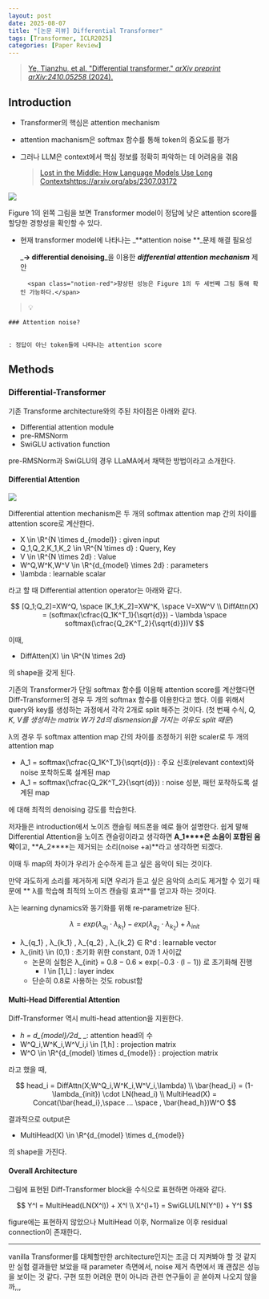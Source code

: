 ```yaml
---
layout: post
date: 2025-08-07
title: "[논문 리뷰] Differential Transformer"
tags: [Transformer, ICLR2025]
categories: [Paper Review]
---
```


> [Ye, Tianzhu, et al. "Differential transformer." ](https://arxiv.org/abs/2410.05258)[_arXiv preprint arXiv:2410.05258_](https://arxiv.org/abs/2410.05258)[ (2024).](https://arxiv.org/abs/2410.05258)



## Introduction

- Transformer의 핵심은 attention mechanism
- attention machanism은 softmax 함수를 통해 token의 중요도를 평가
- 그러나 LLM은 context에서 핵심 정보를 정확히 파악하는 데 어려움을 겪음

	> [Lost in the Middle: How Language Models Use Long Contextshttps://arxiv.org/abs/2307.03172](https://arxiv.org/abs/2307.03172)


![](https://prod-files-secure.s3.us-west-2.amazonaws.com/542b861c-36a8-4051-84e5-8804b6728dba/9083ea56-691a-4752-ae26-47f403431ac8/image.png?X-Amz-Algorithm=AWS4-HMAC-SHA256&X-Amz-Content-Sha256=UNSIGNED-PAYLOAD&X-Amz-Credential=ASIAZI2LB46672KUJFUM%2F20250918%2Fus-west-2%2Fs3%2Faws4_request&X-Amz-Date=20250918T021321Z&X-Amz-Expires=3600&X-Amz-Security-Token=IQoJb3JpZ2luX2VjEDgaCXVzLXdlc3QtMiJIMEYCIQCPkfbM%2F7LYq13U1sqU0CL3J%2FO0RtAZrev6g6OkTcf7ZgIhAJJM4MRoarHWE0PzU2Af1Wp83Gu40Y9Y5T%2BTZ5M6F%2ByBKogECLH%2F%2F%2F%2F%2F%2F%2F%2F%2F%2FwEQABoMNjM3NDIzMTgzODA1IgwqoO0thD660Nesn5Aq3AM2L%2Bcl03DXJKRdKfy5ow7bpbteHjTHR6cYz6TIgDQ4AVafWptriIXt3pHd9p5EeJNK%2FNq8rIWJximr7H1kqrvI%2BGLZC0%2Fcnxp6UlOjq65WVKXr877r0McMxEbRkuAhNIRnfCOx7mcQ4eY9Ch4RWJR22D4RXVZBhVEI2IJIg1GqZo76Kz3n90q7SY87syGkosJbKAmscgOZJbU7ctGf8cEzqUiQaJVstY2YCJ%2FBSmIQX4uRE0e1vyBqlNCOq76ltoE8gchn04nZnCvVQ6tZoYR8YbopjltXhe%2BP9%2BOEGMxCQmMQ2prsfNaaJGuTPR7a57fCoVFGyW%2B5r1ODz7uPOngiR%2BTE0ByJQK2UvQxXDEtKUYPdv0ZAUZinLEKAZe9G6jAokbsQLi91GmDaz413yd1TUF7jmqSusuC2fr1T6KxTcyuRuIvrtYQi%2FmWCL8SP%2FozvMcj76e6IjZZWyOemAxLUJ%2FXVQDzfsx25O9xNdfxQEW4YRs7Roz1fGAFwb%2FKnC1kSvW1lKtS0TAqbDdwtXQdPym4ooy6xTt7kIErOQHn9JNKHGv8U%2BPylcVkDA2tlnjTrHKQy50EVkuM9v8%2F2Unuvv0qc9EHTP764WuufpOmaZXhxHl890iY68snNhzDRmK3GBjqkAVL1oTO7a9x9AP%2BMmEmBNd5a2d7w%2B7FfXj9LHiBi8laIKTyNlY%2Be9It6oslE6bEnvx4WV8XUpymemr12zRYm2UoZIhwR1WeqDj4d%2FtYetFub3Qmj5EB%2FYYP8Xd2vg%2FrEu63mQqd2cXzoM5hJy%2B%2BBD2lyyvDNBe8j4K5OgbVo7CSzNQ9oNmpyQ0n2z4eTR8yM001c1KoLR0ZUW%2BXKokS%2BSKkNN4e6&X-Amz-Signature=93aa61c1dd78c8e977497aafff932acd6146376217d4d9e232c4643404318147&X-Amz-SignedHeaders=host&x-amz-checksum-mode=ENABLED&x-id=GetObject)


Figure 1의 왼쪽 그림을 보면 Transformer model이 정답에 낮은 attention score를 할당한 경향성을 확인할 수 있다.

- 현재 transformer model에 나타나는 _**attention noise **_문제 해결 필요성

	_**→ differential denoising**_을 이용한 _**differential attention mechanism**_ 제안


		<span class="notion-red">향상된 성능은 Figure 1의 두 세번째 그림 통해 확인 가능하다.</span>


> 💡 


	### Attention noise?


	: 정답이 아닌 token들에 나타나는 attention score



## Methods



### Differential-Transformer


기존 Transforme architecture와의 주된 차이점은 아래와 같다.

- Differential attention module
- pre-RMSNorm
- SwiGLU activation function

pre-RMSNorm과 SwiGLU의 경우 LLaMA에서 채택한 방법이라고 소개한다.



#### Differential Attention


![](https://prod-files-secure.s3.us-west-2.amazonaws.com/542b861c-36a8-4051-84e5-8804b6728dba/116d70b2-1963-4810-9167-f4c7d8a06e8f/image.png?X-Amz-Algorithm=AWS4-HMAC-SHA256&X-Amz-Content-Sha256=UNSIGNED-PAYLOAD&X-Amz-Credential=ASIAZI2LB46672KUJFUM%2F20250918%2Fus-west-2%2Fs3%2Faws4_request&X-Amz-Date=20250918T021321Z&X-Amz-Expires=3600&X-Amz-Security-Token=IQoJb3JpZ2luX2VjEDgaCXVzLXdlc3QtMiJIMEYCIQCPkfbM%2F7LYq13U1sqU0CL3J%2FO0RtAZrev6g6OkTcf7ZgIhAJJM4MRoarHWE0PzU2Af1Wp83Gu40Y9Y5T%2BTZ5M6F%2ByBKogECLH%2F%2F%2F%2F%2F%2F%2F%2F%2F%2FwEQABoMNjM3NDIzMTgzODA1IgwqoO0thD660Nesn5Aq3AM2L%2Bcl03DXJKRdKfy5ow7bpbteHjTHR6cYz6TIgDQ4AVafWptriIXt3pHd9p5EeJNK%2FNq8rIWJximr7H1kqrvI%2BGLZC0%2Fcnxp6UlOjq65WVKXr877r0McMxEbRkuAhNIRnfCOx7mcQ4eY9Ch4RWJR22D4RXVZBhVEI2IJIg1GqZo76Kz3n90q7SY87syGkosJbKAmscgOZJbU7ctGf8cEzqUiQaJVstY2YCJ%2FBSmIQX4uRE0e1vyBqlNCOq76ltoE8gchn04nZnCvVQ6tZoYR8YbopjltXhe%2BP9%2BOEGMxCQmMQ2prsfNaaJGuTPR7a57fCoVFGyW%2B5r1ODz7uPOngiR%2BTE0ByJQK2UvQxXDEtKUYPdv0ZAUZinLEKAZe9G6jAokbsQLi91GmDaz413yd1TUF7jmqSusuC2fr1T6KxTcyuRuIvrtYQi%2FmWCL8SP%2FozvMcj76e6IjZZWyOemAxLUJ%2FXVQDzfsx25O9xNdfxQEW4YRs7Roz1fGAFwb%2FKnC1kSvW1lKtS0TAqbDdwtXQdPym4ooy6xTt7kIErOQHn9JNKHGv8U%2BPylcVkDA2tlnjTrHKQy50EVkuM9v8%2F2Unuvv0qc9EHTP764WuufpOmaZXhxHl890iY68snNhzDRmK3GBjqkAVL1oTO7a9x9AP%2BMmEmBNd5a2d7w%2B7FfXj9LHiBi8laIKTyNlY%2Be9It6oslE6bEnvx4WV8XUpymemr12zRYm2UoZIhwR1WeqDj4d%2FtYetFub3Qmj5EB%2FYYP8Xd2vg%2FrEu63mQqd2cXzoM5hJy%2B%2BBD2lyyvDNBe8j4K5OgbVo7CSzNQ9oNmpyQ0n2z4eTR8yM001c1KoLR0ZUW%2BXKokS%2BSKkNN4e6&X-Amz-Signature=49dc7a6272d0c12e62688b1d399681337d8e8deb6c80c3718bfcef694fb34394&X-Amz-SignedHeaders=host&x-amz-checksum-mode=ENABLED&x-id=GetObject)


Differential attention mechanism은 두 개의 softmax attention map 간의 차이를 attention score로 계산한다.

- X \in \R^{N \times d\_{model}} : given input
- Q\_1,Q\_2,K\_1,K\_2 \in \R^{N \times d} : Query, Key
- V \in \R^{N \times 2d} : Value
- W^Q,W^K,W^V \in \R^{d\_{model} \times 2d} : parameters
- \lambda : learnable scalar

라고 할 때 Differential attention operator는 아래와 같다.


$$
[Q_1;Q_2]=XW^Q, \space [K_1;K_2]=XW^K, \space V=XW^V \\
DiffAttn(X) = (softmax(\cfrac{Q_1K^T_1}{\sqrt{d}}) - \lambda \space softmax(\cfrac{Q_2K^T_2}{\sqrt{d}}))V
$$


이때,

- DiffAtten(X) \in \R^{N \times 2d}

의 shape을 갖게 된다.


기존의 Transformer가 단일 softmax 함수를 이용해 attention score를 계산했다면 Diff-Transformer의 경우 두 개의 softmax 함수를 이용한다고 했다. 이를 위해서 query와 key를 생성하는 과정에서 각각 2개로 split 해주는 것이다. <span class="notion-red">(첫 번째 수식, </span><span class="notion-red">_Q, K, V를 생성하는 matrix W가 2d의 dismension을 가지는 이유도 split 때문_</span><span class="notion-red">)</span>


 λ의 경우 두 softmax attention map 간의 차이를 조정하기 위한 scaler로 두 개의 attention map

- A\_1 = softmax(\cfrac{Q\_1K^T\_1}{\sqrt{d}}) : 주요 신호(relevant context)와 noise 포착하도록 설계된 map
- A\_1 = softmax(\cfrac{Q\_2K^T\_2}{\sqrt{d}}) : noise 성분, 패턴 포착하도록 설계된 map 

에 대해 최적의 denoising 강도를 학습한다.


저자들은 introduction에서 노이즈 캔슬링 헤드폰을 예로 들어 설명한다. 쉽게 말해 Differential Attention을 노이즈 캔슬링이라고 생각하면 **A\_1****은 소음이 포함된 음악**이고, **A\_2****는 제거되는 소리(noise +a)**라고 생각하면 되겠다. 


이때 두 map의 차이가 우리가 순수하게 듣고 싶은 음악이 되는 것이다. 


만약 과도하게 소리를 제거하게 되면 우리가 듣고 싶은 음악의 소리도 제거할 수 있기 때문에 ** λ를 학습해 최적의 노이즈 캔슬링 효과**를 얻고자 하는 것이다.


λ는 learning dynamics와 동기화를 위해 re-parametrize 된다.


$$
\lambda = exp(\lambda_{q_1} \cdot \lambda_{k_1}) - exp(\lambda_{q_2} \cdot \lambda_{k_2}) + \lambda_{init}
$$

- λ\_{q\_1} , λ\_{k\_1} , λ\_{q\_2} , λ\_{k\_2} ∈ R^d : learnable vector
- λ\_{init} \in (0,1) : 초기화 위한 constant, 0과 1 사이값
	- 논문의 실험은 λ\_{init} = 0.8 − 0.6 × exp(−0.3 · (l − 1)) 로 초기화해 진행
		- l \in [1,L] : layer index
	- 단순히 0.8로 사용하는 것도 robust함


#### **Multi-Head Differential Attention**


Diff-Transformer 역시 multi-head attention을 지원한다.

- _h = d\_{model}/2d__ _: attention head의 수
- W^Q\_i,W^K\_i,W^V\_i,i \in [1,h] : projection matrix
- W^O \in \R^{d\_{model} \times d\_{model}} : projection matrix

라고 했을 때,


$$
head_i = DiffAttn(X;W^Q_i,W^K_i,W^V_i,\lambda) \\
\bar{head_i} = (1-\lambda_{init}) \cdot LN(head_i) \\
MultiHead(X) = Concat(\bar{head_i},\space ... \space , \bar{head_h})W^O
$$


결과적으로 output은

- MultiHead(X) \in \R^{d\_{model} \times d\_{model}}

의 shape을 가진다.



#### Overall Architecture


그림에 표현된 Diff-Transformer block을 수식으로 표현하면 아래와 같다.


$$
Y^l = MultiHead(LN(X^l)) + X^l \\
X^{l+1} = SwiGLU(LN(Y^l)) + Y^l
$$


figure에는 표현하지 않았으나 MultiHead 이후, Normalize 이후 residual connection이 존재한다.


---


vanilla Transformer를 대체할만한 architecture인지는 조금 더 지켜봐야 할 것 같지만 실험 결과들만 보았을 때 parameter 측면에서, noise 제거 측면에서 꽤 괜찮은 성능을 보이는 것 같다. 구현 또한 어려운 편이 아니라 관련 연구들이 곧 쏟아져 나오지 않을까,,,

